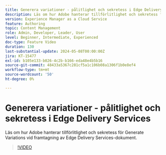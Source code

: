 ```yaml
---
title: Generera variationer - pålitlighet och sekretess i Edge Delivery Services
description: Läs om hur Adobe hanterar tillförlitlighet och sekretess för Generate Variations vid framtagning av Edge Delivery Services-dokument.
version: Experience Manager as a Cloud Service
feature: Authoring
topic: Content Management
role: Admin, Developer, Leader, User
level: Beginner, Intermediate, Experienced
doc-type: Feature Video
duration: 130
last-substantial-update: 2024-05-08T00:00:00Z
jira: KT-15477
exl-id: b105e133-b026-4c2b-b166-eda48e4b5b16
source-git-commit: 48433a5367c281cf5a1c106b08a1306f1b0e8ef4
workflow-type: tm+mt
source-wordcount: '50'
ht-degree: 0%

---
```


# Generera variationer - pålitlighet och sekretess i Edge Delivery Services

Läs om hur Adobe hanterar tillförlitlighet och sekretess för Generate Variations vid framtagning av Edge Delivery Services-dokument.

>[!VIDEO](https://video.tv.adobe.com/v/3440018/?learn=on&captions=swe)
